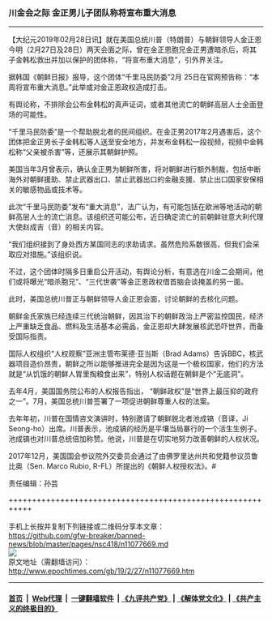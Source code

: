 ### 川金会之际 金正男儿子团队称将宣布重大消息
------------------------

<p>
 【大纪元2019年02月28日讯】就在美国总统川普（特朗普）与朝鲜领导人金正恩今明（2月27日及28日）两天会面之际，曾在金正恩胞兄金正男遭暗杀后，将其子金韩松救出并加以保护的团体称，“将宣布重大消息”，引外界关注。
</p>
<p>
 据韩国《朝鲜日报》报导，这个团体“千里马民防委”2月 25日在官网预告称：“本周将宣布重大消息。”此举或对金正恩政权造成打击。
</p>
<p>
 有舆论称，不排除会公布金韩松的真声证词，或者其他流亡的朝鲜高层人士全面登场的可能性。
</p>
<p>
 “千里马民防委”是一个帮助脱北者的民间组织。在金正男2017年2月遇害后，这个团体把金正男长子金韩松等人送至安全地方，并发布金韩松一段视频，视频中金韩松称“父亲被杀害”等，还展示其朝鲜护照。
</p>
<p>
 美国当年3月曾表示，确认金正男为朝鲜所害，将对朝鲜进行额外制裁，包括中断海外对朝鲜援助、禁止武器出口、禁止武器出口的金融支援、禁止出口国家安保相关的敏感物品或技术等。
</p>
<p>
 此次“千里马民防委”发布“重大消息”，法广认为，有可能包括在欧洲等地活动的朝鲜高层人士的流亡消息。该组织还可能公布，近日确定流亡的前朝鲜驻意大利代理大使赵成吉（音）的相关内容。
</p>
<p>
 “我们组织接到了身处西方某国同志的求助请求。虽然危险系数很高，但我们会采取应对措施。”该组织说。
</p>
<p>
 不过，这个团体时隔多日重启公开活动，有舆论分析，有意选在川金二会期间，他们或将曝光“暗杀胞兄”、“三代世袭”等金正恩政权借首脑会谈掩盖的另一面。
</p>
<p>
 此时，美国总统川普正与朝鲜领导人金正恩会面，讨论朝鲜的去核化问题。
</p>
<p>
 朝鲜金氏家族已经连续三代统治朝鲜，因其治下的朝鲜政治上严密监控国民，经济上严重缺乏食品、燃料及生活基本必需品，金正恩却大肆发展核武恐吓世界，而备受国际指责。
</p>
<p>
 国际人权组织“人权观察”亚洲主管布莱德·亚当斯（Brad Adams）告诉BBC，核武器项目造价昂贵，朝鲜之所以能够推进完全是因为这是一个极权国家，他们的方法就是“从饥饿的朝鲜人胃里掏粮食出来”，特别人权话题在朝鲜是个“无底洞”。
</p>
<p>
 去年4月，美国国务院公布的人权报告指出， “朝鲜政权”是“世界上最压抑的政府之一”。7月，美国总统川普签署了一项促进朝鲜尊重人权的法案。
</p>
<p>
 去年年初，川普在国情咨文演讲时，特别邀请了朝鲜脱北者池成镐（音译，Ji Seong-ho）出席。川普表示，池成镐的经历是平壤当局暴行的一个活生生例子。池成镐也对川普总统倍加称赞。他说，川普是在切实地努力改善朝鲜的人权状况。
</p>
<p>
 2017年12月，美国国会参议院外交委员会通过了由佛罗里达州共和党籍参议员鲁比奥（Sen. Marco Rubio, R-FL）所提出的《朝鲜人权授权法》。#
</p>
<p>
 责任编辑：孙芸
</p>

+++++++++++++++++++++++++++++++++++++++++++++++++++++++++++<br/><br/>
手机上长按并复制下列链接或二维码分享本文章：<br/>
https://github.com/gfw-breaker/banned-news/blob/master/pages/nsc418/n11077669.md <br/>
<a href='https://github.com/gfw-breaker/banned-news/blob/master/pages/nsc418/n11077669.md'><img src='https://github.com/gfw-breaker/banned-news/blob/master/pages/nsc418/n11077669.md.png'/></a> <br/>
原文地址（需翻墙访问）：http://www.epochtimes.com/gb/19/2/27/n11077669.htm


------------------------
#### [首页](https://github.com/gfw-breaker/banned-news/blob/master/README.md) &nbsp;|&nbsp; [Web代理](https://github.com/labour-camp/helloworld) &nbsp;|&nbsp; [一键翻墙软件](https://github.com/gfw-breaker/nogfw/blob/master/README.md) &nbsp;| [《九评共产党》](https://github.com/gfw-breaker/9ping.md/blob/master/README.md#九评之一评共产党是什么) | [《解体党文化》](https://github.com/gfw-breaker/jtdwh.md/blob/master/README.md) | [《共产主义的终极目的》](https://github.com/gfw-breaker/gczydzjmd.md/blob/master/README.md)

